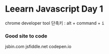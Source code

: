 # Leearn Javascript Day 1 

chrome developer tool 단축키 : alt + command + <kbd>i</kbd>

### Good site to code

jsbin.com
jsfiddle.net
codepen.io


